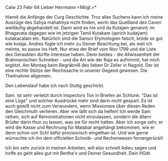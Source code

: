  Calw 23 Febr 64
Lieber Herrmann <Mögl.>*

Hiemit die Anfänge der Curg Geschichte. Troz alles Suchens kann ich meine Auszüge des Sahya mahatmya nicht finden, worin das Quellland des Caveri weitläufig abgehandelt ist. Darin wird es hie und da Kutajam genannt; im Bhagavata dagegen wie im jetzigen Tamil Kutakam (sprich kudaÿam) kutakacalam etc. Natürlich sind die Sanscr Etymologien falsch, kröde so gut wie kutaja. Andres fügte ich mehr zu Deiner Beachtung bei, als weil ich meinte, es passe ins Heft. Nur etwa der Brief vom Nov 1799 und die Liste des Geraubten dürfte Interesse haben. Denn beides - die Allwissenheit der Brahmanischen Schreiber - und die Art wie der Raja es aufnimmt, hat mich ergötzt. 
Am Montag beim Begräbniß des lieben Dr Zeller in Nagold. Der ist eine rechte Stütze der Reichssache in unserer Gegend gewesen. Die Theilnahme allgemein.

Den Lebenslauf habe ich nach Stuttg geschickt.

Sam. ist sehr verletzt durch Inspectors Ton in Briefen an Schlunk. "Das ist eine Lüge" und solcher Ausdrücke mehr sind darin nicht gespart. Es ist auch gewiß nicht zum Verwundern, wenn Missionare über diesen Reden den Gleichmuth verlieren. Aber wie läßt sich da helfen! Ich werde Sam rathen, sich auf Remonstrationen nicht einzulassen, sondern die ältern Brüder darin thun zu lassen, was sie für recht halten. Aber ich sorge sehr, er wird die Kasse und Rechnung für Malabar angehängt bekommen, wie er denn schon von Schl dafür provisorisch eingethan ist. Und wie gerne würnschte ich ihn dem officiellen Schreib- und Rechenwesen fernergerückt!

Ich bin sehr zurück in meinen Arbeiten, will also schnell Adieu sagen und hoffe es geht alles gut mit Bertha's und Deiner Gesundheit.
 Dein HGdt
